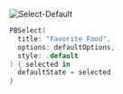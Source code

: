 ![Select-Default](https://github.com/powerhome/playbook-swift/assets/112719604/ccd4f4d5-faf3-4ce7-b51d-cc7edbbbd1ed)

```swift
PBSelect(
  title: "Favorite Food",
  options: defaultOptions,
  style: .default
) { selected in
  defaultState = selected
}
```
